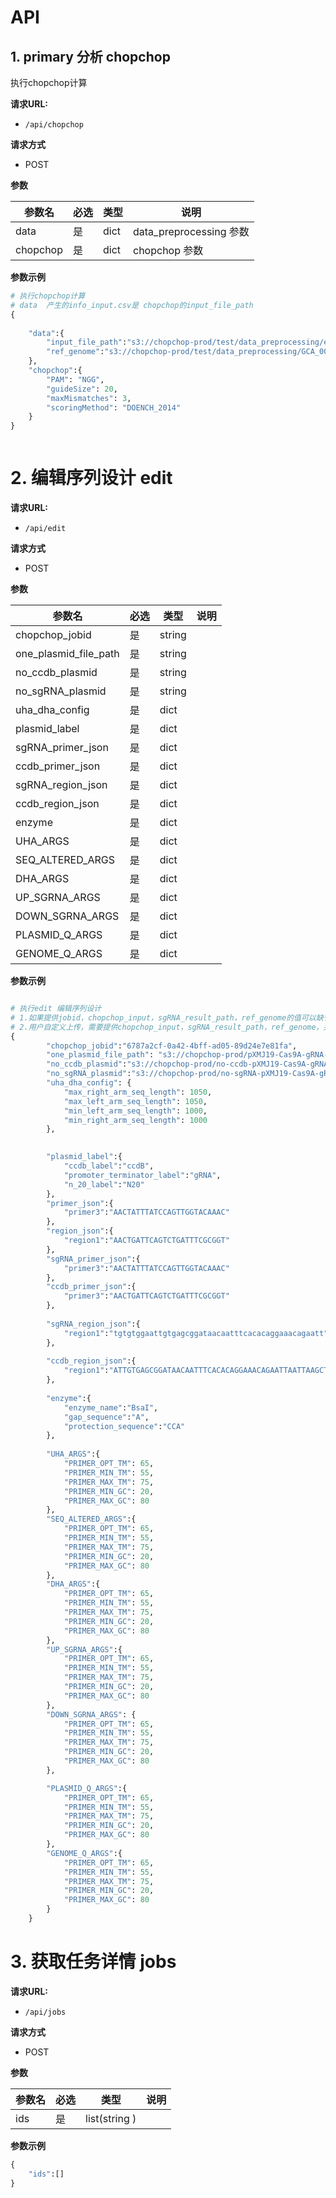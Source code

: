 
# API

## 1. primary 分析 chopchop

执行chopchop计算

**请求URL:**

+   `/api/chopchop`

**请求方式**

+   POST

**参数**

| 参数名   | 必选 | 类型 | 说明 |
| -------- | ---- | ---- | ---- |
| data |  是    |     dict |   data_preprocessing 参数   |
| chopchop |  是    |     dict |  chopchop 参数 |


**参数示例**


```python
# 执行chopchop计算
# data  产生的info_input.csv是 chopchop的input_file_path
{
    
    "data":{
        "input_file_path":"s3://chopchop-prod/test/data_preprocessing/editor_info.csv",
        "ref_genome":"s3://chopchop-prod/test/data_preprocessing/GCA_000011325.1_ASM1132v1_genomic.fna"
    },
    "chopchop":{
        "PAM": "NGG",  
        "guideSize": 20,
        "maxMismatches": 3,
        "scoringMethod": "DOENCH_2014"
    }
}



```




# 2. 编辑序列设计 edit

**请求URL:**

+   `/api/edit`

**请求方式**

+   POST

**参数**

| 参数名   | 必选 | 类型 | 说明 |
| -------- | ---- | ---- | ---- |
| chopchop_jobid |  是    |     string |     |
| one_plasmid_file_path |  是    |     string |   |
| no_ccdb_plasmid |  是    |     string |   |
| no_sgRNA_plasmid |  是    |     string |   |
| uha_dha_config |  是    |     dict |   |
| plasmid_label |  是    |     dict |   |
| sgRNA_primer_json |  是    |     dict |   |
| ccdb_primer_json |  是    |     dict |   |
| sgRNA_region_json |  是    |     dict |   |
| ccdb_region_json |  是    |     dict |   |
| enzyme |  是    |     dict |   |
| UHA_ARGS |  是    |     dict |   |
| SEQ_ALTERED_ARGS |  是    |     dict |   |
| DHA_ARGS |  是    |     dict |   |
| UP_SGRNA_ARGS |  是    |     dict |   |
| DOWN_SGRNA_ARGS |  是    |     dict |   |
| PLASMID_Q_ARGS |  是    |     dict |   |
| GENOME_Q_ARGS |  是    |     dict |   |


**参数示例**


```python

# 执行edit 编辑序列设计
# 1.如果提供jobid，chopchop_input，sgRNA_result_path，ref_genome的值可以缺省
# 2.用户自定义上传，需要提供chopchop_input，sgRNA_result_path，ref_genome，并执行data模块
{
        "chopchop_jobid":"6787a2cf-0a42-4bff-ad05-89d24e7e81fa",
        "one_plasmid_file_path": "s3://chopchop-prod/pXMJ19-Cas9A-gRNA-crtYEb-Ts - ori.gb",
        "no_ccdb_plasmid":"s3://chopchop-prod/no-ccdb-pXMJ19-Cas9A-gRNA-crtYEb-Ts - ori.gb",
        "no_sgRNA_plasmid":"s3://chopchop-prod/no-sgRNA-pXMJ19-Cas9A-gRNA-crtYEb-Ts - ori.gb",
        "uha_dha_config": {
            "max_right_arm_seq_length": 1050,
            "max_left_arm_seq_length": 1050,
            "min_left_arm_seq_length": 1000,   
            "min_right_arm_seq_length": 1000
        },

        
        "plasmid_label":{
            "ccdb_label":"ccdB",
            "promoter_terminator_label":"gRNA",
            "n_20_label":"N20"
        },
        "primer_json":{
            "primer3":"AACTATTTATCCAGTTGGTACAAAC"
        },
        "region_json":{
            "region1":"AACTGATTCAGTCTGATTTCGCGGT"
        },
        "sgRNA_primer_json":{
            "primer3":"AACTATTTATCCAGTTGGTACAAAC"
        },
        "ccdb_primer_json":{
            "primer3":"AACTGATTCAGTCTGATTTCGCGGT"
        },
    
        "sgRNA_region_json":{
            "region1":"tgtgtggaattgtgagcggataacaatttcacacaggaaacagaatt"
        },
        
        "ccdb_region_json":{
            "region1":"ATTGTGAGCGGATAACAATTTCACACAGGAAACAGAATTAATTAAGCTTAAAGGAGTTGAGAATGGATAAGAAATACTCAATAGGCTTAGATATCGGCACAAATAGCGTCGGATGGGCGGTGATC"
        },
        
        "enzyme":{
            "enzyme_name":"BsaI",
            "gap_sequence":"A",
            "protection_sequence":"CCA"
        },
        
        "UHA_ARGS":{
            "PRIMER_OPT_TM": 65,
            "PRIMER_MIN_TM": 55,
            "PRIMER_MAX_TM": 75,
            "PRIMER_MIN_GC": 20,
            "PRIMER_MAX_GC": 80
        },
        "SEQ_ALTERED_ARGS":{
            "PRIMER_OPT_TM": 65,
            "PRIMER_MIN_TM": 55,
            "PRIMER_MAX_TM": 75,  
            "PRIMER_MIN_GC": 20,
            "PRIMER_MAX_GC": 80
        },
        "DHA_ARGS":{
            "PRIMER_OPT_TM": 65,
            "PRIMER_MIN_TM": 55,
            "PRIMER_MAX_TM": 75,
            "PRIMER_MIN_GC": 20,
            "PRIMER_MAX_GC": 80
        },
        "UP_SGRNA_ARGS":{
            "PRIMER_OPT_TM": 65,
            "PRIMER_MIN_TM": 55,
            "PRIMER_MAX_TM": 75,
            "PRIMER_MIN_GC": 20,
            "PRIMER_MAX_GC": 80
        },
        "DOWN_SGRNA_ARGS": {
            "PRIMER_OPT_TM": 65,
            "PRIMER_MIN_TM": 55,
            "PRIMER_MAX_TM": 75,
            "PRIMER_MIN_GC": 20,
            "PRIMER_MAX_GC": 80
        },

        "PLASMID_Q_ARGS":{
            "PRIMER_OPT_TM": 65,
            "PRIMER_MIN_TM": 55,  
            "PRIMER_MAX_TM": 75,    
            "PRIMER_MIN_GC": 20,
            "PRIMER_MAX_GC": 80
        },
        "GENOME_Q_ARGS":{
            "PRIMER_OPT_TM": 65,
            "PRIMER_MIN_TM": 55,  
            "PRIMER_MAX_TM": 75,    
            "PRIMER_MIN_GC": 20,
            "PRIMER_MAX_GC": 80
        }
    }
```

# 3. 获取任务详情  jobs

**请求URL:**

+   `/api/jobs`

**请求方式**

+   POST

**参数**

| 参数名   | 必选 | 类型 | 说明 |
| -------- | ---- | ---- | ---- |
| ids |  是    |     list(string )|     |


**参数示例**

```python
{
    "ids":[]
}


```